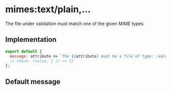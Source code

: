 # mimes:text/plain,...

The file under validation must match one of the given MIME types


## Implementation

```js
export default {
  message: attribute => `The ${attribute} must be a file of type: :values.`
  // check: (value, { }) => {}
};

```

## Default message

```

```
